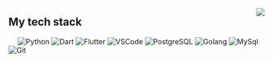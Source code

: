<!-- <p><img src="https://github.com/halfrost/halfrost/blob/master/icons/header_.png" alt=""></p> -->
<p><img align="right" src="https://user-images.githubusercontent.com/74038190/225813708-98b745f2-7d22-48cf-9150-083f1b00d6c9.gif"></p>
<h2 id="my-tech-stack">My tech stack</h2>
<p align="left">  
   <a>
    <img alt="Python" src="https://img.shields.io/badge/python-3670A0?style=for-the-badge&logo=python&logoColor=ffdd54">
  </a>

  <a>
     <img alt="Dart" src="https://img.shields.io/badge/dart-%230175C2.svg?style=for-the-badge&logo=dart&logoColor=white">
  </a>

   <a>
     <img alt="Flutter" src="https://img.shields.io/badge/Flutter-02569B?style=for-the-badge&logo=flutter&logoColor=white">
  </a>

  <a>
   <img alt="VSCode" src="https://img.shields.io/badge/Visual%20Studio%20Code-0078d7.svg?style=for-the-badge&logo=visual-studio-code&logoColor=white">
  </a>

  <a>
    <img alt="PostgreSQL" src="https://img.shields.io/badge/postgres-%23316192.svg?style=for-the-badge&logo=postgresql&logoColor=white">
  </a>

  <a>
    <img alt="Golang" src="https://img.shields.io/badge/Go-00ADD8?style=for-the-badge&amp;logo=go&amp;logoColor=white">
  </a>

  <a>
    <img alt="MySql" src="https://img.shields.io/badge/MySQL-00000F?style=for-the-badge&amp;logo=mysql&amp;logoColor=white">
  </a>

  <a>
    <img alt="Git" src="https://img.shields.io/badge/git-%23F05033.svg?style=for-the-badge&logo=git&logoColor=white">
  </a> 
</p>

<!--
<hr>
<p align="center">
  <img height="50%" width="auto" src="https://github-readme-stats.vercel.app/api?username=arief05652&amp;show_icons=true&amp;count_private=true&amp;theme=darcula&amp;hide_border=true&amp;hide=issues,contribs&amp;bg_color=00000000">
  <img height="50%" width="auto" src="https://github-readme-stats.vercel.app/api/top-langs/?username=arief05652&amp;layout=compact&amp;hide_border=true&amp;theme=darcula&amp;bg_color=00000000&amp;langs_count=6&amp;hide=jupyter%20notebook,tex,css,php">
  <img src="https://github-readme-streak-stats.herokuapp.com?user=arief05652&amp;theme=darcula&amp;hide_border=true&amp;background=FFFFFF00">
  <br>
  <br>
 </p> 

<!-- https://github.com/Ileriayo/markdown-badges?tab=readme-ov-file#-frameworks-platforms-and-libraries -->
